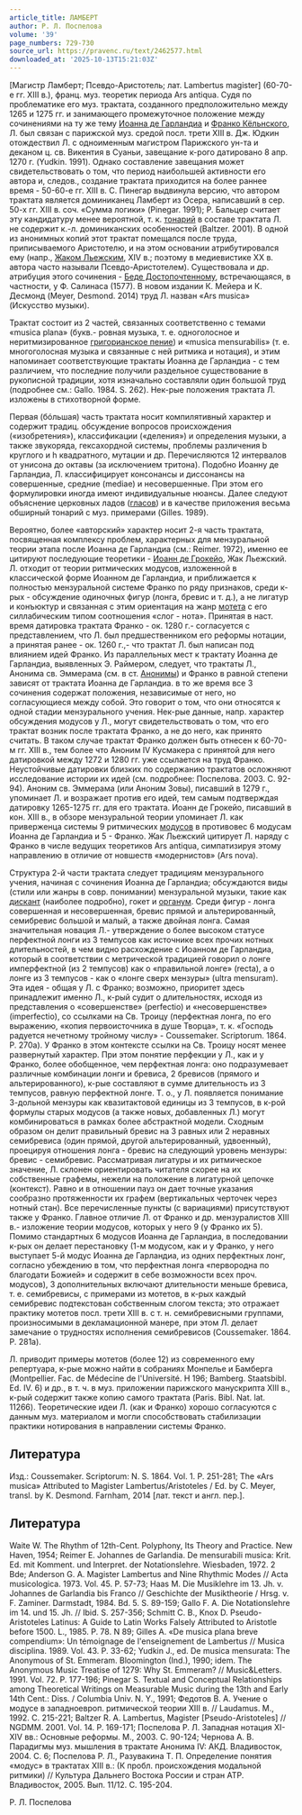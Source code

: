 ```yaml
---
article_title: ЛАМБЕРТ
author: Р. Л. Поспелова
volume: '39'
page_numbers: 729-730
source_url: https://pravenc.ru/text/2462577.html
downloaded_at: '2025-10-13T15:21:03Z'
---
```


[Магистр Ламберт; Псевдо-Аристотель; лат. Lambertus magister] (60-70-е гг. XIII в.), франц. муз. теоретик периода Ars antiquа. Судя по проблематике его муз. трактата, созданного предположительно между 1265 и 1275 гг. и занимающего промежуточное положение между сочинениями на ту же тему [Иоанна де Гарландиа](<https://pravenc.ru/text/Иоанна де Гарландиа.html>) и [Франко Кёльнского](<https://pravenc.ru/text/Франко Кёльнского.html>), Л. был связан с парижской муз. средой посл. трети XIII в. Дж. Юдкин отождествил Л. с одноименным магистром Парижского ун-та и деканом ц. св. Викентия в Суаньи, завещание к-рого датировано 8 апр. 1270 г. (Yudkin. 1991). Однако составление завещания может свидетельствовать о том, что период наибольшей активности его автора и, следов., создание трактата приходится на более раннее время - 50-60-е гг. XIII в. С. Пинегар выдвинула версию, что автором трактата является доминиканец Ламберт из Осера, написавший в сер. 50-х гг. XIII в. соч. «Сумма логики» (Pinegar. 1991); Р. Бальцер считает эту кандидатуру менее вероятной, т. к. [тонарий](https://pravenc.ru/text/тонарий.html) в составе трактата Л. не содержит к.-л. доминиканских особенностей (Baltzer. 2001). В одной из анонимных копий этот трактат помещался после труда, приписываемого Аристотелю, и на этом основании атрибутировался ему (напр., [Жаком Льежским](<https://pravenc.ru/text/Жаком Льежским.html>), XIV в.; поэтому в медиевистике XX в. автора часто называли Псевдо-Аристотелем). Существовала и др. атрибуция этого сочинения - [Беде Достопочтенному](<https://pravenc.ru/text/Беде Достопочтенному.html>), встречающаяся, в частности, у Ф. Салинаса (1577). В новом издании К. Мейера и К. Десмонд (Meyer, Desmond. 2014) труд Л. назван «Ars musica» (Искусство музыки).

Трактат состоит из 2 частей, связанных соответственно с темами «musica plana» (букв.- ровная музыка, т. е. одноголосное и неритмизированное [григорианское пение](<https://pravenc.ru/text/григорианское пение.html>)) и «musica mensurabilis» (т. е. многоголосная музыка и связанные с ней ритмика и нотация), и этим напоминает соответствующие трактаты Иоанна де Гарландиа - с тем различием, что последние получили раздельное существование в рукописной традиции, хотя изначально составляли один большой труд (подробнее см.: Gallo. 1984. S. 262). Нек-рые положения трактата Л. изложены в стихотворной форме.

Первая (бóльшая) часть трактата носит компилятивный характер и содержит традиц. обсуждение вопросов происхождения («изобретения»), классификации («деления») и определения музыки, а также звукоряда, гексахордной системы, проблемы различения b круглого и h квадратного, мутации и др. Перечисляются 12 интервалов от унисона до октавы (за исключением тритона). Подобно Иоанну де Гарландиа, Л. классифицирует консонансы и диссонансы на совершенные, средние (mediae) и несовершенные. При этом его формулировки иногда имеют индивидуальные нюансы. Далее следуют объяснение церковных ладов ([гласов](https://pravenc.ru/text/гласов.html)) и в качестве приложения весьма обширный тонарий с муз. примерами (Gilles. 1989).

Вероятно, более «авторский» характер носит 2-я часть трактата, посвященная комплексу проблем, характерных для мензуральной теории этапа после Иоанна де Гарландиа (см.: Reimer. 1972), именно ее цитируют последующие теоретики - [Иоанн де Грокейо](<https://pravenc.ru/text/Иоанн де Грокейо.html>), Жак Льежский. Л. отходит от теории ритмических модусов, изложенной в классической форме Иоанном де Гарландиа, и приближается к полностью мензуральной системе Франко по ряду признаков, среди к-рых - обсуждение одиночных фигур (лонга, бревис и т. д.), а не лигатур и конъюктур и связанная с этим ориентация на жанр [мотета](https://pravenc.ru/text/мотета.html) с его силлабическим типом соотношения «слог - нота». Принятая в наст. время датировка трактата Франко - ок. 1280 г.- согласуется с представлением, что Л. был предшественником его реформы нотации, а принятая ранее - ок. 1260 г.,- что трактат Л. был написан под влиянием идей Франко. Из параллельных мест к трактату Иоанна де Гарландиа, выявленных Э. Раймером, следует, что трактаты Л., Анонима св. Эммерама (см. в ст. [Анонимы](https://pravenc.ru/text/Анонимы.html)) и Франко в равной степени зависят от трактата Иоанна де Гарландиа. в то же время все 3 сочинения содержат положения, независимые от него, но согласующиеся между собой. Это говорит о том, что они относятся к одной стадии мензурального учения. Нек-рые данные, напр. характер обсуждения модусов у Л., могут свидетельствовать о том, что его трактат возник после трактата Франко, а не до него, как принято считать. В таком случае трактат Франко должен быть отнесен к 60-70-м гг. XIII в., тем более что Аноним IV Кусмакера с принятой для него датировкой между 1272 и 1280 гг. уже ссылается на труд Франко. Неустойчивые датировки близких по содержанию трактатов осложняют исследование истории их идей (см. подробнее: Поспелова. 2003. С. 92-94). Аноним св. Эммерама (или Аноним Зовы), писавший в 1279 г., упоминает Л. и возражает против его идей, тем самым подтверждая датировку 1265-1275 гг. для его трактата. Иоанн де Грокейо, писавший в кон. XIII в., в обзоре мензуральной теории упоминает Л. как приверженца системы 9 ритмических [модусов](https://pravenc.ru/text/модус.html) в противовес 6 модусам Иоанна де Гарландиа и 5 - Франко. Жак Льежский цитирует Л. наряду с Франко в числе ведущих теоретиков Ars antiqua, симпатизируя этому направлению в отличие от новшеств «модернистов» (Ars nova).

Структура 2-й части трактата следует традициям мензурального учения, начиная с сочинения Иоанна де Гарландиа; обсуждаются виды (стили или жанры в совр. понимании) мензуральной музыки, такие как [дискант](https://pravenc.ru/text/дискант.html) (наиболее подробно), гокет и [органум](https://pravenc.ru/text/органум.html). Среди фигур - лонга совершенная и несовершенная, бревис прямой и альтерированный, семибревис большой и малый, а также двойная лонга. Самая значительная новация Л.- утверждение о более высоком статусе перфектной лонги из 3 темпусов как источнике всех прочих нотных длительностей, в чем видно расхождение с Иоанном де Гарландиа, который в соответствии с метрической традицией говорил о лонге имперфектной (из 2 темпусов) как о «правильной лонге» (recta), а о лонге из 3 темпусов - как о «лонге сверх мензуры» (ultra mensuram). Эта идея - общая у Л. с Франко; возможно, приоритет здесь принадлежит именно Л., к-рый судит о длительностях, исходя из представления о «совершенстве» (perfectio) и «несовершенстве» (imperfectio), со ссылками на Св. Троицу (перфектная лонга, по его выражению, «копия первоисточника в душе Творца», т. к. «Господь радуется нечетному тройному числу» - Coussemaker. Scriptorum. 1864. P. 270a). У Франко в этом контексте ссылки на Св. Троицу носят менее развернутый характер. При этом понятие перфекции у Л., как и у Франко, более обобщенное, чем перфектная лонга: оно подразумевает различные комбинации лонги и бревиса, 2 бревисов (прямого и альтерированного), к-рые составляют в сумме длительность из 3 темпусов, равную перфектной лонге. Т. о., у Л. появляется понимание 3-дольной мензуры как квазитактовой единицы из 3 темпусов, в к-рой формулы старых модусов (а также новых, добавленных Л.) могут комбинироваться в рамках более абстрактной модели. Сходным образом он делит правильный бревис на 3 равных или 2 неравных семибревиса (один прямой, другой альтерированный, удвоенный), проецируя отношения лонга - бревис на следующий уровень мензуры: бревис - семибревис. Рассматривая лигатуры и их ритмическое значение, Л. склонен ориентировать читателя скорее на их собственные графемы, нежели на положение в лигатурной цепочке (контекст). Равно и в отношении пауз он дает точные указания сообразно протяженности их графем (вертикальных черточек через нотный стан). Все перечисленные пункты (с вариациями) присутствуют также у Франко. Главное отличие Л. от Франко и др. мензуралистов XIII в.- изложение теории модусов, которых у него 9 (у Франко их 5). Помимо стандартных 6 модусов Иоанна де Гарландиа, в последовании к-рых он делает перестановку (1-м модусом, как и у Франко, у него выступает 5-й модус Иоанна де Гарландиа, из одних перфектных лонг, согласно убеждению в том, что перфектная лонга «первородна по благодати Божией» и содержит в себе возможности всех проч. модусов), 3 дополнительных включают длительности меньше бревиса, т. е. семибревисы, с примерами из мотетов, в к-рых каждый семибревис подтекстован собственным слогом текста; это отражает практику мотетов посл. трети XIII в. с т. н. семибревисными группами, произносимыми в декламационной манере, при этом Л. делает замечание о трудностях исполнения семибревисов (Coussemaker. 1864. P. 281а).

Л. приводит примеры мотетов (более 12) из современного ему репертуара, к-рые можно найти в собраниях Монпелье и Бамберга (Montpellier. Fac. de Médecine de l'Université. H 196; Bamberg. Staatsbibl. Ed. IV. 6) и др., в т. ч. в муз. приложении парижского манускрипта XIII в., к-рый содержит также копию самого трактата (Paris. Bibl. Nat. lat. 11266). Теоретические идеи Л. (как и Франко) хорошо согласуются с данным муз. материалом и могли способствовать стабилизации практики нотирования в направлении системы Франко.

## Литература

Изд.: Coussemaker. Scriptorum: N. S. 1864. Vol. 1. P. 251-281; The «Ars musica» Attributed to Magister Lambertus/Aristoteles / Ed. by C. Meyer, transl. by K. Desmond. Farnham, 2014 [лат. текст и англ. пер.].

## Литература

Waite W. The Rhythm of 12th-Cent. Polyphony, Its Theory and Practice. New Haven, 1954; Reimer E. Johannes de Garlandia. De mensurabili musica: Krit. Ed. mit Komment. und Interpret. der Notationslehre. Wiesbaden, 1972. 2 Bde; Anderson G. A. Magister Lambertus and Nine Rhythmic Modes // Acta musicologica. 1973. Vol. 45. P. 57-73; Haas M. Die Musiklehre im 13. Jh. v. Johannes de Garlandia bis Franco // Geschichte der Musiktheorie / Hrsg. v. F. Zaminer. Darmstadt, 1984. Bd. 5. S. 89-159; Gallo F. A. Die Notationslehre im 14. und 15. Jh. // Ibid. S. 257-356; Schmitt C. B., Knox D. Pseudo-Aristoteles Latinus: A Guide to Latin Works Falsely Attributed to Aristotle before 1500. L., 1985. P. 78. N 89; Gilles A. «De musica plana breve compendium»: Un témoignage de l'enseignement de Lambertus // Musica disciplina. 1989. Vol. 43. P. 33-62; Yudkin J., ed. De musica mensurata: The Anonymous of St. Emmeram. Bloomington (Ind.), 1990; idem. The Anonymous Music Treatise of 1279: Why St. Emmeram? // Music&Letters. 1991. Vol. 72. P. 177-196; Pinegar S. Textual and Conceptual Relationships among Theoretical Writings on Measurable Music during the 13th and Early 14th Cent.: Diss. / Columbia Univ. N. Y., 1991; Федотов В. А. Учение о модусе в западноевроп. ритмической теории XIII в. // Laudamus. М., 1992. C. 215-221; Baltzer R. A. Lambertus, Magister [Pseudo-Aristoteles] // NGDMM. 2001. Vol. 14. P. 169-171; Поспелова Р. Л. Западная нотация XI-XIV вв.: Основные реформы. М., 2003. C. 90-124; Чернова А. В. Парадигмы муз. мышления в трактате Анонима IV: АКД. Владивосток, 2004. С. 6; Поспелова Р. Л., Разувакина Т. П. Определение понятия «модус» в трактатах XIII в.: (К пробл. происхождения модальной ритмики) // Культура Дальнего Востока России и стран АТР. Владивосток, 2005. Вып. 11/12. С. 195-204.

Р. Л. Поспелова
